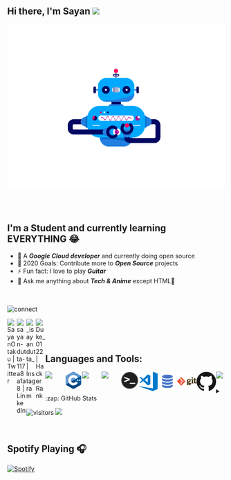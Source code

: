 ## Hi there, I'm Sayan  <img src="https://media.giphy.com/media/hvRJCLFzcasrR4ia7z/giphy.gif" width="25px"> </h1>

<div align="center">
<img hight="300" width="700" alt="GIF" align="center" src="https://github.com/sayand0122/sayand0122/blob/master/assets/208593.gif">
</div>

</br>
</br>
</br>


## I'm a Student and currently learning EVERYTHING 😂

- 🔭 A ***Google Cloud developer*** and currently doing open source
- 🥅 2020 Goals: Contribute more to ***Open Source*** projects
- ⚡ Fun fact: I love to play ***Guitar***
- 💬 Ask me anything about ***Tech & Anime*** except HTML😬

<br />

<br />

<img src="https://i1.wp.com/slfgchurch.com/wp-content/uploads/2019/08/lets-connect-1.png?ssl=1" alt="connect" width="20%" height="10%">

[<img align="left" alt="SayanOtaku | Twitter" width="22px" src="https://cdn.jsdelivr.net/npm/simple-icons@v3/icons/twitter.svg" />][twitter]
[<img align="left" alt="sayan-dutta-117a8a1a8 | LinkedIn" width="22px" src="https://cdn.jsdelivr.net/npm/simple-icons@v3/icons/linkedin.svg" />][linkedin]
[<img align="left" alt="_isayandutta_ | Instagram" width="22px" src="https://cdn.jsdelivr.net/npm/simple-icons@v3/icons/instagram.svg" />][instagram]
[<img align="left" alt="Duke_0122 | HackerRank" width="22px" src="https://cdn.jsdelivr.net/npm/simple-icons@v3/icons/hackerrank.svg" />][hackerrank]

<br />
<br />

<br />

## Languages and Tools:

<img  align="left" width="45px" src="https://img.icons8.com/color/60/000000/c-programming.png"/>

<img align="left" alt="cpp" width="40px" src="https://raw.githubusercontent.com/github/explore/80688e429a7d4ef2fca1e82350fe8e3517d3494d/topics/cpp/cpp.png" />

<img  align="left" width="45px" src="https://img.icons8.com/color/64/000000/java-coffee-cup-logo.png"/>
 
<img  align="left" width="45px" src="https://img.icons8.com/color/60/000000/python.png"/>

<img align="left" alt="Terminal" width="40px" src="https://raw.githubusercontent.com/github/explore/80688e429a7d4ef2fca1e82350fe8e3517d3494d/topics/terminal/terminal.png" />

<img align="left" alt="Visual Studio Code" width="45px" src="https://raw.githubusercontent.com/github/explore/80688e429a7d4ef2fca1e82350fe8e3517d3494d/topics/visual-studio-code/visual-studio-code.png" />

<img align="left" alt="SQL" width="45px" src="https://raw.githubusercontent.com/github/explore/80688e429a7d4ef2fca1e82350fe8e3517d3494d/topics/sql/sql.png" />
  
<img align="left" alt="Git" width="45px" src="https://raw.githubusercontent.com/github/explore/80688e429a7d4ef2fca1e82350fe8e3517d3494d/topics/git/git.png" />

<img align="left" alt="GitHub" width="45px" src="https://raw.githubusercontent.com/github/explore/78df643247d429f6cc873026c0622819ad797942/topics/github/github.png" />
  
[<img align="left" src="https://img.shields.io/badge/adobe%20photoshop%20-%2331A8FF.svg?&style=for-the-badge&logo=adobe%20photoshop&logoColor=white"/>]: <>

<img src="https://img.shields.io/badge/Google%20Cloud-%234285F4?logo=google-cloud&logoColor=white&style=for-the-badge" />

<br />
<br />



<details>
   <summary>:zap: GitHub Stats</summary>

  ![Sayan's github stats](https://github-readme-stats-vert-phi.vercel.app/api?username=sayand0122&show_icons=true&theme=synthwave&count_private=false)

</details>

![visitors](https://visitor-badge.glitch.me/badge?page_id=sayand0122.visitor-badge)
![](https://komarev.com/ghpvc/?username=sayand0122&color=brightgreen)

<br />

## Spotify Playing 🎧

[![Spotify](https://novatorem-wine-six.vercel.app/api/spotify)](https://open.spotify.com/user/Duke)

<br/>


[twitter]: https://twitter.com/SayanOtaku
[instagram]: https://www.instagram.com/_isayandutta_/
[linkedin]: https://www.linkedin.com/in/sayan-dutta-117a8a1a8/
[hackerrank]: https://www.hackerrank.com/Duke_0122/
